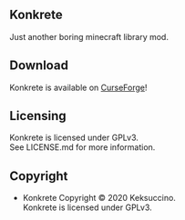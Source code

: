 ## Konkrete

Just another boring minecraft library mod.

## Download

Konkrete is available on [CurseForge](https://www.curseforge.com/minecraft/mc-mods/konkrete)!

## Licensing

Konkrete is licensed under GPLv3.<br>
See LICENSE.md for more information.

## Copyright

- Konkrete Copyright © 2020 Keksuccino.<br>
Konkrete is licensed under GPLv3.
